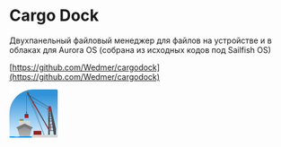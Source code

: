 Cargo Dock
===================

Двухпанельный файловый менеджер для файлов на устройстве и в облаках для Aurora OS (собрана из исходных кодов под Sailfish OS)

[https://github.com/Wedmer/cargodock](https://github.com/Wedmer/cargodock)

![picture](../assets/images/open-source/harbour-cargodock256.png)